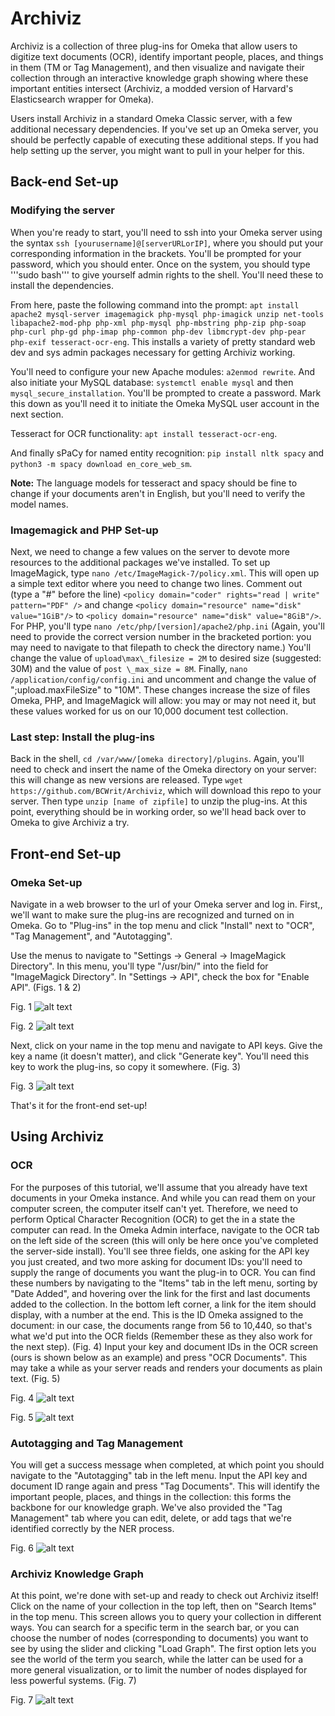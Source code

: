 # Archiviz

Archiviz is a collection of three plug-ins for Omeka that allow users to digitize text documents (OCR), identify important people, places, and things in them (TM or Tag Management), and then visualize and navigate their collection through an interactive knowledge graph showing where these important entities intersect (Archiviz, a modded version of Harvard's Elasticsearch wrapper for Omeka).

Users install Archiviz in a standard Omeka Classic server, with a few additional necessary dependencies. If you've set up an Omeka server, you should be perfectly capable of executing these additional steps. If you had help setting up the server, you might want to pull in your helper for this.

## Back-end Set-up

### Modifying the server

When you're ready to start, you'll need to ssh into your Omeka server using the syntax ```ssh [yourusername]@[serverURLorIP]```, where you should put your corresponding information in the brackets. You'll be prompted for your password, which you should enter. Once on the system, you should type '''sudo bash''' to give yourself admin rights to the shell. You'll need these to install the dependencies. 

From here, paste the following command into the prompt: ```apt install apache2 mysql-server imagemagick php-mysql php-imagick unzip net-tools libapache2-mod-php php-xml php-mysql php-mbstring php-zip php-soap php-curl php-gd php-imap php-common php-dev libmcrypt-dev php-pear php-exif tesseract-ocr-eng```. This installs a variety of pretty standard web dev and sys admin packages necessary for getting Archiviz working. 

You'll need to configure your new Apache modules: ```a2enmod rewrite```. And also initiate your MySQL database: ```systemctl enable mysql``` and then ```mysql_secure_installation```. You'll be prompted to create a password. Mark this down as you'll need it to initiate the Omeka MySQL user account in the next section.

Tesseract for OCR functionality: ```apt install tesseract-ocr-eng```.

And finally sPaCy for named entity recognition: ```pip install nltk spacy``` and ```python3 -m spacy download en_core_web_sm```. 

**Note:** The language models for tesseract and spacy should be fine to change if your documents aren't in English, but you'll need to verify the model names.

### Imagemagick and PHP Set-up

Next, we need to change a few values on the server to devote more resources to the additional packages we've installed. To set up ImageMagick, type ```nano /etc/ImageMagick-7/policy.xml```. This will open up a simple text editor where you need to change two lines. Comment out (type a "#" before the line) ```<policy domain="coder" rights="read | write" pattern="PDF" />``` and change ```<policy domain="resource" name="disk" value="1GiB"/>``` to ```<policy domain="resource" name="disk" value="8GiB"/>```. For PHP, you'll type ```nano /etc/php/[version]/apache2/php.ini``` (Again, you'll need to provide the correct version number in the bracketed portion: you may need to navigate to that filepath to check the directory name.) You'll change the value of ```upload\max\_filesize = 2M``` to desired size (suggested: 30M) and the value of ```post \_max_size = 8M```. Finally, ```nano /application/config/config.ini``` and uncomment and change the value of ";upload.maxFileSize" to "10M". These changes increase the size of files Omeka, PHP, and ImageMagick will allow: you may or may not need it, but these values worked for us on our 10,000 document test collection.

### Last step: Install the plug-ins
Back in the shell, ```cd /var/www/[omeka directory]/plugins```. Again, you'll need to check and insert the name of the Omeka directory on your server: this will change as new versions are released. Type ```wget https://github.com/BCWrit/Archiviz```, which will download this repo to your server. Then type ```unzip [name of zipfile]``` to unzip the plug-ins. At this point, everything should be in working order, so we'll head back over to Omeka to give Archiviz a try.

## Front-end Set-up

### Omeka Set-up

Navigate in a web browser to the url of your Omeka server and log in. First,, we'll want to make sure the plug-ins are recognized and turned on in Omeka. Go to "Plug-ins" in the top menu and click "Install" next to "OCR", "Tag Management", and "Autotagging".

Use the menus to navigate to "Settings -> General -> ImageMagick Directory". In this menu, you'll type "/usr/bin/" into the field for "ImageMagick Directory". In "Settings -> API", check the box for "Enable API". (Figs. 1 & 2)

Fig. 1
![alt text](https://github.com/BCWrit/Archiviz/blob/main/images/Screenshot%20from%202022-10-07%2012-39-39.png "ImageMagick Path")

Fig. 2
![alt text](https://github.com/BCWrit/Archiviz/blob/main/images/Screenshot%20from%202022-10-07%2012-39-48.png "Enable API")

Next, click on your name in the top menu and navigate to API keys. Give the key a name (it doesn't matter), and click "Generate key". You'll need this key to work the plug-ins, so copy it somewhere. (Fig. 3)

Fig. 3
![alt text](https://github.com/BCWrit/Archiviz/blob/main/images/Screenshot%20from%202022-10-07%2012-39-18.png "API Key Generation")

That's it for the front-end set-up!

## Using Archiviz

### OCR

For the purposes of this tutorial, we'll assume that you already have text documents in your Omeka instance. And while you can read them on your computer screen, the computer itself can't yet. Therefore, we need to perform Optical Character Recognition (OCR) to get the in a state the computer can read. In the Omeka Admin interface, navigate to the OCR tab on the left side of the screen (this will only be here once you've completed the server-side install). You'll see three fields, one asking for the API key you just created, and two more asking for document IDs: you'll need to supply the range of documents you want the plug-in to OCR. You can find these numbers by navigating to the "Items" tab in the left menu, sorting by "Date Added", and hovering over the link for the first and last documents added to the collection. In the bottom left corner, a link for the item should display, with a number at the end. This is the ID Omeka assigned to the document: in our case, the documents range from 56 to 10,440, so that's what we'd put into the OCR fields (Remember these as they also work for the next step). (Fig. 4) Input your key and document IDs in the OCR screen (ours is shown below as an example) and press "OCR Documents". This may take a while as your server reads and renders your documents as plain text. (Fig. 5)

Fig. 4
![alt text](https://github.com/BCWrit/Archiviz/blob/main/images/Screenshot%20from%202022-10-07%2012-47-14.png "Locating Document IDs")

Fig. 5
![alt text](https://github.com/BCWrit/Archiviz/blob/main/images/Screenshot%20from%202022-10-07%2012-53-02.png "Starting OCR")


### Autotagging and Tag Management

You will get a success message when completed, at which point you should navigate to the "Autotagging" tab in the left menu. Input the API key and document ID range again and press "Tag Documents". This will identify the important people, places, and things in the collection: this forms the backbone for our knowledge graph. We've also provided the "Tag Management" tab where you can edit, delete, or add tags that we're identified correctly by the NER process.

Fig. 6
![alt text](https://github.com/BCWrit/Archiviz/blob/main/images/Screenshot%20from%202022-10-07%2013-03-15.png "Tag Management")

### Archiviz Knowledge Graph

At this point, we're done with set-up and ready to check out Archiviz itself! Click on the name of your collection in the top left, then on "Search Items" in the top menu. This screen allows you to query your collection in different ways. You can search for a specific term in the search bar, or you can choose the number of nodes (corresponding to documents) you want to see by using the slider and clicking "Load Graph". The first option lets you see the world of the term you search, while the latter can be used for a more general visualization, or to limit the number of nodes displayed for less powerful systems. (Fig. 7)

Fig. 7
![alt text](https://github.com/BCWrit/Archiviz/blob/main/images/Screenshot%20from%202022-10-07%2013-06-18.png "Knowledge Graph Generation")

